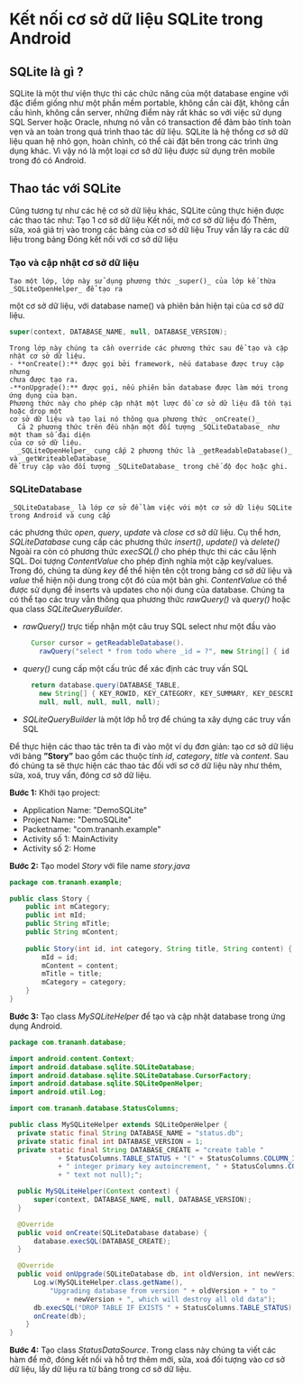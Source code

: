 # Kết nối cơ sở dữ liệu SQLite trong Android

## SQLite là gì ?
  SQLite là một thư viện thực thi các chức năng của một database engine với đặc điểm giống như một phần mềm portable, không cần cài đặt, không cần cấu hình, không cần server, những điểm này rất khác so với việc sử dụng SQL Server hoặc Oracle, nhưng nó vẫn có transaction để đảm bảo tính toàn vẹn và an toàn trong quá trình thao tác dữ liệu.
  SQLite là hệ thống cơ sở dữ liệu quan hệ nhỏ gọn, hoàn chỉnh, có thể cài đặt bên trong các
trình ứng dụng khác. Vì vậy nó là một loại cơ sở dữ liệu được sử dụng trên mobile trong đó có Android.

## Thao tác với SQLite
  Cũng tương tự như các hệ cơ sở dữ liệu khác, SQLite cũng thực hiện được các thao tác như: 
Tạo 1 cơ sở dữ liệu
Kết nối, mở cơ sở dữ liệu đó
Thêm, sửa, xoá giá trị vào trong các bảng của cơ sở dữ liệu
Truy vấn lấy ra các dữ liệu trong bảng
Đóng kết nối với cơ sở dữ liệu

### Tạo và cập nhật cơ sở dữ liệu
    Tạo một lớp, lớp này sử dụng phương thức _super()_ của lớp kế thừa _SQLiteOpenHelper_ để tạo ra 
  một cơ sở dữ liệu, với database name() và phiên bản hiện tại của cơ sở dữ liệu.
  ```java
  super(context, DATABASE_NAME, null, DATABASE_VERSION);
  ```
    Trong lớp này chúng ta cần override các phương thức sau để tạo và cập nhật cơ sở dữ liệu.
    - **onCreate():** được gọi bởi framework, nếu database được truy cập nhưng
    chưa được tạo ra.
    -**onUpgrade():** được gọi, nếu phiên bản database được làm mới trong ứng dụng của bạn.
    Phương thức này cho phép cập nhật một lược đồ cơ sở dữ liệu đã tồn tại hoặc drop một 
    cơ sở dữ liệu và tạo lại nó thông qua phương thức _onCreate()_
      Cả 2 phương thức trên đều nhận một đối tượng _SQLiteDatabase_ như một tham số đại diện 
    của cơ sở dữ liệu.
      _SQLiteOpenHelper_ cung cấp 2 phương thức là _getReadableDatabase()_ và _getWriteableDatabase_
    để truy cập vào đối tượng _SQLiteDatabase_ trong chế độ đọc hoặc ghi.

### SQLiteDatabase
    _SQLiteDatabase_ là lớp cơ sở để làm việc với một cơ sở dữ liệu SQLite trong Android và cung cấp 
  các phương thức _open_, _query_, _update_ và _close_ cơ sở dữ liệu.
    Cụ thể hơn, _SQLiteDatabase_ cung cấp các phương thức _insert()_, _update()_ và _delete()_
    Ngoài ra còn có phương thức _execSQL()_ cho phép thực thi các câu lệnh SQL.
    Doi tượng _ContentValue_ cho phép định nghĩa một cặp key/values. Trong đó, chúng ta dùng 
  _key_ để thể hiện tên cột trong bảng cơ sở dữ liệu và _value_ thể hiện nội dung trong cột đó của
  một bản ghi. _ContentValue_ có thể được sử dụng để inserts và updates cho nội dung của database.
    Chúng ta có thể tạo các truy vẫn thông qua phương thức _rawQuery()_ và _query()_ hoặc qua
  class _SQLiteQueryBuilder_.
  - _rawQuery()_ trực tiếp nhận một câu truy SQL select như một đầu vào
    ```java
      Cursor cursor = getReadableDatabase().
        rawQuery("select * from todo where _id = ?", new String[] { id });
    ```
  - _query()_ cung cấp một cấu trúc để xác định các truy vấn SQL
    ```java
      return database.query(DATABASE_TABLE, 
        new String[] { KEY_ROWID, KEY_CATEGORY, KEY_SUMMARY, KEY_DESCRIPTION }, 
        null, null, null, null, null);
    ```
  - _SQLiteQueryBuilder_ là một lớp hỗ trợ để chúng ta xây dựng các truy vấn SQL

  Để thực hiện các thao tác trên ta đi vào một ví dụ đơn giản: tạo cơ sở dữ liệu với bảng **”Story”** bao gồm các thuộc tính _id_, _category_, _title_ và _content_. Sau đó chúng ta sẽ thực hiện các thao tác đối với sơ cở dữ liệu này như thêm, sửa, xoá, truy vấn, đóng cơ sở dữ liệu.

**Bước 1:**
  Khởi tạo project:   
- Application Name: "DemoSQLite"
- Project Name: "DemoSQLite"
- Packetname: "com.trananh.example"
- Activity số 1: MainActivity
- Activity số 2: Home

**Bước 2:**
  Tạo model _Story_ với file name _story.java_

```java
package com.trananh.example;

public class Story {
	public int mCategory;
	public int mId;
	public String mTitle;
	public String mContent;
	
	public Story(int id, int category, String title, String content) {
		mId = id;
		mContent = content;
		mTitle = title;
		mCategory = category;
	}
}
```

 **Bước 3:**
    Tạo class _MySQLiteHelper_ để tạo và cập nhật database trong ứng dụng Android.
    
  ```java
  package com.trananh.database;

import android.content.Context;
import android.database.sqlite.SQLiteDatabase;
import android.database.sqlite.SQLiteDatabase.CursorFactory;
import android.database.sqlite.SQLiteOpenHelper;
import android.util.Log;

import com.trananh.database.StatusColumns;

public class MySQLiteHelper extends SQLiteOpenHelper {
	private static final String DATABASE_NAME = "status.db";
	private static final int DATABASE_VERSION = 1;
	private static final String DATABASE_CREATE = "create table "
		      + StatusColumns.TABLE_STATUS + "(" + StatusColumns.COLUMN_ID
		      + " integer primary key autoincrement, " + StatusColumns.COLUMN_CONTENT
		      + " text not null);";

	public MySQLiteHelper(Context context) {
		super(context, DATABASE_NAME, null, DATABASE_VERSION);
	}

	@Override
	public void onCreate(SQLiteDatabase database) {
		database.execSQL(DATABASE_CREATE);
	}

	@Override
	public void onUpgrade(SQLiteDatabase db, int oldVersion, int newVersion) {
	    Log.w(MySQLiteHelper.class.getName(),
	        "Upgrading database from version " + oldVersion + " to "
	            + newVersion + ", which will destroy all old data");
	    db.execSQL("DROP TABLE IF EXISTS " + StatusColumns.TABLE_STATUS);
	    onCreate(db);
	  }
}
```
  **Bước 4:**
    Tạo class _StatusDataSource_. Trong class này chúng ta viết các hàm để mở, đóng kết nối và hỗ trợ thêm mới,
  sửa, xoá đối tượng vào cơ sở dữ liệu, lấy dữ liệu ra từ bảng trong cơ sở dữ liệu.
    

 
